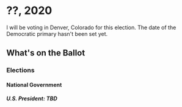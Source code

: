# ??, 2020

I will be voting in Denver, Colorado for this election. The date of the Democratic primary hasn't been set yet.

## What's on the Ballot

### Elections

#### National Government

##### U.S. President: TBD
